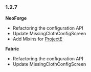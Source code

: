 ### 1.2.7

**NeoForge**

- Refactoring the configuration API
- Update MissingClothConfigScreen
- Add Mixins for [ProjectE](https://www.curseforge.com/minecraft/mc-mods/projecte)

**Fabric**

- Refactoring the configuration API
- Update MissingClothConfigScreen
